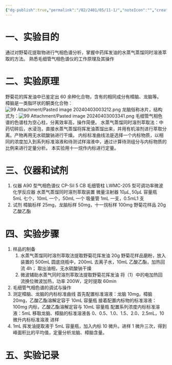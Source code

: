 ```yaml
---
{"dg-publish":true,"permalink":"/02/2401/05/11-1/","noteIcon":"","created":"2025-01-31T00:35","updated":"2025-07-01T13:38"}
---
```


# 一、实验目的
通过对野菊花提取物进行气相色谱分析，掌握中药挥发油的水蒸气蒸馏同时溶液萃取的方法。
熟悉毛细管气相色谱仪的工作原理及其操作
# 二、实验原理
野菊花的挥发油中已鉴定出 60 余种化合物，含有的相同成分有樟脑、龙脑等。
樟脑是一类脂环状的酮类化合物：![99 Attachment/Pasted image 20240403003212.png](/img/user/99%20Attachment/Pasted%20image%2020240403003212.png)
龙脑俗称冰片，结构式为：![99 Attachment/Pasted image 20240403003341.png](/img/user/99%20Attachment/Pasted%20image%2020240403003341.png)
毛细管气相色谱的色谱柱为空心柱，分离效率高，操作简便。
水蒸气蒸馏同时溶剂萃取法：中药切碎后，水浸泡，直接水蒸气蒸馏将挥发油蒸馏出来，并用有机溶剂进行萃取分离。产物再用无水硫酸钠进行干燥。
内标标准曲线法是选择一个内标物质，以相同的浓度加入到系列标准溶液和待测试样溶液中，通过计算待测组分与内标物质的比例来进行定量分析。
本实验用十一烷作内标进行定量。
# 三、仪器和试剂
1. 仪器
A90 型气相色谱仪
CP-Sil 5 CB 毛细管柱
LWMC-205 型可调功率微波化学反应器
水蒸气蒸馏同时溶剂萃取装置
微量注射器 $10 \mu L,50\mu L$
容量瓶 5mL 七个，10mL 一个，50mL 一个
吸量管 1mL 一支，0.5mL1 支
2. 试剂
樟脑标样 25mg，龙脑标样 50mg，十一烷标样 100mg
野菊花样品 20g
乙酸乙酯
# 四、实验步骤
1. 样品的制备
	1. 水蒸气蒸馏同时溶剂萃取法提取野菊花挥发油
20g 野菊花样品磨粉，放入装置的 500mL 圆底烧瓶中，200mL 去离子水，10mL 乙酸乙酯，加热回流 4h；
取出油相，无水硫酸钠干燥
	2. 微波辅助水蒸气同时溶剂萃取法提取野菊花挥发油
将（1）中的电加热回流换位微波加热，功率 200W，定时提取 60min
1. 毛细管气相色谱的调试与操作
2. 测定樟脑、龙脑的内标标准曲线
首先配置标准溶液：龙脑 10mg，樟脑 20mg，乙酸乙酯溶解定容于 10mL 容量瓶
接着配置内标物的标准溶液：100mg 内标，乙酸乙酯溶解定容与 10mL 容量瓶
配置系列浓度内标标准溶液：5mL 移取龙脑、樟脑的标准溶液各 0、0.5、1.0、1.5、2.0、2.5mL，10 微升内标标准溶液
进样
1. 1mL 挥发油提取液于 5mL 容量瓶，加入内标 10 微升。进样 1 微升三次，得到峰面积比的平均值，定量分析龙脑、樟脑含量。
# 五、实验记录

